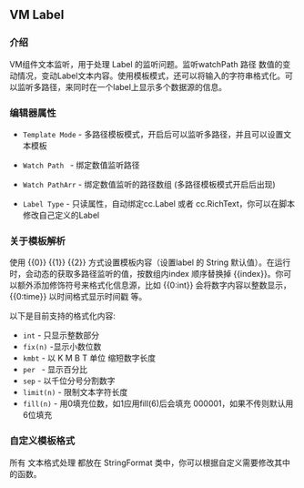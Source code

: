 ## VM Label

### 介绍 

VM组件文本监听，用于处理 Label 的监听问题。监听watchPath  路径 数值的变动情况，变动Label文本内容。使用模板模式，还可以将输入的字符串格式化。可以监听多路径，来同时在一个label上显示多个数据源的信息。

### 编辑器属性

- `Template Mode` - 多路径模板模式，开启后可以监听多路径，并且可以设置文本模板
- `Watch Path ` - 绑定数值监听路径

- `Watch PathArr` - 绑定数值监听的路径数组 (多路径模板模式开启后出现)

- `Label Type` - 只读属性，自动绑定cc.Label 或者 cc.RichText，你可以在脚本修改自己定义的Label



### 关于模板解析

使用 {{0}} {{1}} {{2}} 方式设置模板内容（设置label 的 String 默认值）。在运行时，会动态的获取多路径监听的值，按数组内index 顺序替换掉 {{index}}。你可以额外添加修饰符号来格式化信息源，比如 {{0:int}} 会将数字内容以整数显示，{{0:time}} 以时间格式显示时间戳 等。

以下是目前支持的格式化内容: 

- `int`  - 只显示整数部分
- `fix(n)` -显示小数位数
- `kmbt` - 以 K M B T 单位 缩短数字长度
- `per `  - 显示百分比
- `sep` - 以千位分号分割数字
- `limit(n)` - 限制文本字符长度
- `fill(n)` - 用0填充位数，如1应用fill(6)后会填充 000001，如果不传则默认用6位填充

### 自定义模板格式

所有 文本格式处理 都放在 StringFormat 类中，你可以根据自定义需要修改其中的函数。